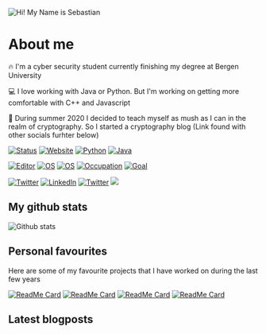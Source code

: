 ![Hi! My Name is Sebastian](https://github.com/DonnumS/DonnumS/raw/master/about.gif)

# About me

:fire: I'm a cyber security student currently finishing my degree at Bergen University

:computer: I love working with Java or Python. But I'm working on getting more comfortable with C++ and Javascript

:notebook: During summer 2020 I decided to teach myself as mush as I can in the realm of cryptography. So I started a cryptography blog (Link found with other socials furhter below)

[![Status](https://img.shields.io/badge/Status-Stable-success?style=flat-square&logo=github&logoColor=white)](https://www.wikihow.life/Make-Coffee)
[![Website](https://img.shields.io/badge/Portfolio-sebdonnum.netlify.app-brightgreen?style=flat-square)](https://sebdonnum.netlify.app)
[![Python](https://img.shields.io/badge/Language-Python-yellow?style=flat-square&logo=python&logoColor=white)](https://www.google.com/search?q=python&tbm=isch&ved=2ahUKEwiI_9Tqq-TqAhUMzCoKHVz3ALsQ2-cCegQIABAA&oq=python&gs_lcp=CgNpbWcQAzIECCMQJzIECCMQJzIECAAQQzIECAAQQzICCAAyAggAMgIIADIECAAQQzICCAAyAggAOgcIABCxAxBDUMkfWNQlYKknaABwAHgAgAFyiAHWA5IBAzUuMZgBAKABAaoBC2d3cy13aXotaW1nwAEB&sclient=img&ei=YQQaX8jKEIyYqwHc7oPYCw&bih=807&biw=1406&safe=off)
[![Java](https://img.shields.io/badge/Language-Java-yellow?style=flat-square&logo=java&logoColor=white)](https://www.google.com/search?q=lava&safe=off&sxsrf=ALeKk03xhIQEz5m9iYb_pnFbgPU9Lo-Vwg:1595540626864&source=lnms&tbm=isch&sa=X&ved=2ahUKEwiMu6eCrOTqAhVB_SoKHRFICVYQ_AUoAXoECBIQAw&biw=1406&bih=807)

[![Editor](https://img.shields.io/badge/Editor-VSCode-blue?style=flat-square&logo=visual-studio-code&logoColor=white)](https://code.visualstudio.com/)
[![OS](https://img.shields.io/badge/OS-macOS-informational?style=flat-square&logo=apple&logoColor=white)](https://en.wikipedia.org/wiki/MacOS)
[![OS](https://img.shields.io/badge/OS-Linux-informational?style=flat-square&logo=linux&logoColor=white)](https://en.wikipedia.org/wiki/Linux)
[![Occupation](https://img.shields.io/badge/Occupation-Student-blue?style=flat-square)](https://www.wikihow.com/Deal-With-Stress)
[![Goal](https://img.shields.io/badge/Goal-Graduate-blue?style=flat-square)](https://media.tenor.com/images/47597d74a785476bc90e226af40e7b1d/tenor.gif)

[![Twitter](https://img.shields.io/badge/Twitter-@SDonnum-red?style=flat-square&logo=twitter&logoColor=white)](https://twitter.com/SDonnum)
[![LinkedIn](https://img.shields.io/badge/LinkedIn-Sebastian_Dønnum-red?style=flat-square&logo=linkedin&logoColor=white)](https://linkedin.com/in/sdonnum95)
[![Twitter](https://img.shields.io/badge/Blog-sebdonnum.wordpress.com-red?style=flat-square&logo=wordpress&logoColor=white)](https://sebdonnum.wordpress.com)
![](https://komarev.com/ghpvc/?username=DonnumS&color=red)

## My github stats

![Github stats](https://github-readme-stats.vercel.app/api?username=DonnumS&hide=stars]&theme=tokyonight)

## Personal favourites

Here are some of my favourite projects that I have worked on during the last few years

[![ReadMe Card](https://github-readme-stats.vercel.app/api/pin/?username=DonnumS&repo=python-encrypt-decrypt&theme=tokyonight)](https://github.com/DonnumS/python-encrypt-decrypt) [![ReadMe Card](https://github-readme-stats.vercel.app/api/pin/?username=DonnumS&repo=pathfinder&theme=tokyonight)](https://github.com/DonnumS/pathfinder)
[![ReadMe Card](https://github-readme-stats.vercel.app/api/pin/?username=DonnumS&repo=python-encrypt-decrypt&theme=tokyonight)](https://github.com/DonnumS/python-encrypt-decrypt) [![ReadMe Card](https://github-readme-stats.vercel.app/api/pin/?username=DonnumS&repo=pathfinder&theme=tokyonight)](https://github.com/DonnumS/pathfinder)

## Latest blogposts

<!-- BLOG-POST-LIST:START -->
<!-- BLOG-POST-LIST:END -->

